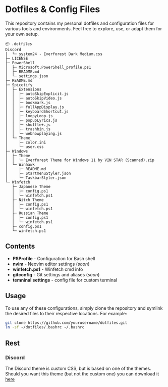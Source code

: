 # Dotfiles & Config Files

This repository contains my personal dotfiles and configuration files for various tools and environments. Feel free to explore, use, or adapt them for your own setup.

```
📦 .dotfiles
Discord
│  └─ system24 - Everforest Dark Medium.css
├─ LICENSE
├─ PowerShell
│  ├─ Microsoft.PowerShell_profile.ps1
│  ├─ README.md
│  └─ settings.json
├─ README.md
├─ Spicetify
│  ├─ Extensions
│  │  ├─ autoSkipExplicit.js
│  │  ├─ autoSkipVideo.js
│  │  ├─ bookmark.js
│  │  ├─ fullAppDisplay.js
│  │  ├─ keyboardShortcut.js
│  │  ├─ loopyLoop.js
│  │  ├─ popupLyrics.js
│  │  ├─ shuffle+.js
│  │  ├─ trashbin.js
│  │  └─ webnowplaying.js
│  └─ Theme
│     ├─ color.ini
│     └─ user.css
├─ Windows
│  ├─ Theme
│  │  └─ Everforest Theme for Windows 11 by VIN STAR (Scanned).zip
│  └─ Winhawk
│     ├─ README.md
│     ├─ StartmenuStyler.json
│     └─ TaskbarStyler.json
└─ Winfetch
   ├─ Japanese Theme
   │  ├─ config.ps1
   │  └─ winfetch.ps1
   ├─ Nitch Theme
   │  ├─ config.ps1
   │  └─ winfetch.ps1
   ├─ Russian Theme
   │  ├─ config.ps1
   │  └─ winfetch.ps1
   ├─ config.ps1
   └─ winfetch.ps1
```

## Contents

- **PSProfile** - Configuration for Bash shell
- **nvim** - Neovim editor settings (*soon*)
- **winfetch.ps1** - Winfetch cmd info
- **gitconfig** - Git settings and aliases (*soon*)
- **temninal settings** - config file for custom terminal

## Usage

To use any of these configurations, simply clone the repository and symlink the desired files to their respective locations. For example:

```bash
git clone https://github.com/yourusername/dotfiles.git
ln -sf ~/dotfiles/.bashrc ~/.bashrc
```

## Rest

### Discord

The Discord theme is custom CSS, but is based on one of the themes. Should you want this theme (but not the custom one) you can download it [here](https://github.com/refact0r/system24)
